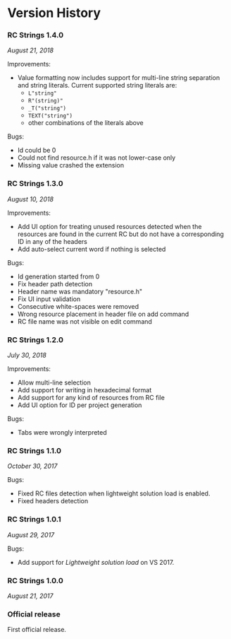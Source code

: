 # Version History

### RC Strings 1.4.0
*August 21, 2018*

Improvements:
* Value formatting now includes support for multi-line string separation and string literals. 
	Current supported string literals are:
	- `L"string"`
	- `R"(string)"`
	- `_T("string")`
	- `TEXT("string")`
	- other combinations of the literals above

Bugs:
* Id could be 0
* Could not find resource.h if it was not lower-case only
* Missing value crashed the extension

### RC Strings 1.3.0
*August 10, 2018*

Improvements:

* Add UI option for treating unused resources detected when the resources are found in the current RC but do not have a corresponding ID in any of the headers
* Add auto-select current word if nothing is selected

Bugs:

* Id generation started from 0
* Fix header path detection
* Header name was mandatory "resource.h"
* Fix UI input validation
* Consecutive white-spaces were removed
* Wrong resource placement in header file on add command
* RC file name was not visible on edit command

### RC Strings 1.2.0
*July 30, 2018*

Improvements:

* Allow multi-line selection
* Add support for writing in hexadecimal format
* Add support for any kind of resources from RC file
* Add UI option for ID per project generation

Bugs:

* Tabs were wrongly interpreted

### RC Strings 1.1.0
*October 30, 2017*

Bugs:

* Fixed RC files detection when lightweight solution load is enabled.
* Fixed headers detection

### RC Strings 1.0.1
*August 29, 2017*

Bugs:

* Add support for *Lightweight solution load* on VS 2017.

### RC Strings 1.0.0
*August 21, 2017*

### Official release
First official release.

